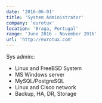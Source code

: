 ```yaml
---
date: '2016-06-01'
title: 'System Administrator'
company: 'eurotux'
location: 'Braga, Portugal'
range: 'June 2016 - November 2016'
url: 'http://eurotux.com'
---
```


Sys admin::

- Linux and FreeBSD System
- MS Windows server
- MySQL/PostgreSQL
- Linux and Cisco network
- Backup, HA, DR, Storage
